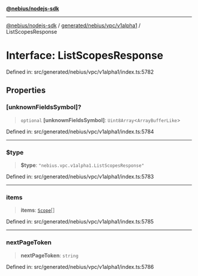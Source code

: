 [**@nebius/nodejs-sdk**](../../../../../README.md)

---

[@nebius/nodejs-sdk](../../../../../README.md) / [generated/nebius/vpc/v1alpha1](../README.md) / ListScopesResponse

# Interface: ListScopesResponse

Defined in: src/generated/nebius/vpc/v1alpha1/index.ts:5782

## Properties

### \[unknownFieldsSymbol\]?

> `optional` **\[unknownFieldsSymbol\]**: `Uint8Array`\<`ArrayBufferLike`\>

Defined in: src/generated/nebius/vpc/v1alpha1/index.ts:5784

---

### $type

> **$type**: `"nebius.vpc.v1alpha1.ListScopesResponse"`

Defined in: src/generated/nebius/vpc/v1alpha1/index.ts:5783

---

### items

> **items**: [`Scope`](Scope.md)[]

Defined in: src/generated/nebius/vpc/v1alpha1/index.ts:5785

---

### nextPageToken

> **nextPageToken**: `string`

Defined in: src/generated/nebius/vpc/v1alpha1/index.ts:5786
